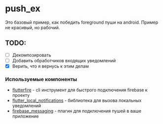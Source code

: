 # push_ex

Это базовый пример, как победить foreground пуши на android. Пример не красивый, но рабочий. 
## TODO:
- [ ] Декомпозировать
- [ ] Добавить обработчиков входящих уведомлений
- [x] Верить, что я вернусь к этим делам

### Используемые компоненты
- [flutterfire](https://pub.dev/packages/flutterfire_cli) - cli инструмент для быстрого подключения firebase к проекту
- [flutter_local_notifications](https://pub.dev/packages/flutter_local_notifications) - библиотека для вызова локальных уведомлений
- [firebase_messaging](https://pub.dev/packages/firebase_messaging) - плагин для подключения пушей в ваше приложение

